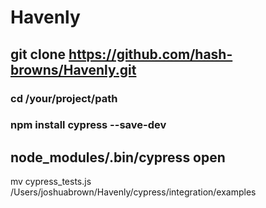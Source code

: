 # Havenly
## git clone https://github.com/hash-browns/Havenly.git
### cd /your/project/path
### npm install cypress --save-dev
##  node_modules/.bin/cypress open

mv cypress_tests.js /Users/joshuabrown/Havenly/cypress/integration/examples

